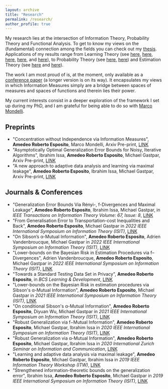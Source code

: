 ```yaml
---
layout: archive
title: "Research"
permalink: /research/
author_profile: true
---
```


My research lies at the intersection of Information Theory, Probability Theory and Functional Analysis. 
To get to know my views on the (fundamental) connection among the fields you can check out my [thesis](https://infoscience.epfl.ch/record/294547).
Applications of my results range from Learning Theory (see [here](https://ieeexplore.ieee.org/abstract/document/8849834), 
[here](https://ieeexplore.ieee.org/abstract/document/9444402), 
[here](https://ieeexplore.ieee.org/abstract/document/8989057), [here](https://arxiv.org/abs/2001.06399), 
and [here](https://ieeexplore.ieee.org/abstract/document/9174117)), to Probability Theory 
(see [here](https://ieeexplore.ieee.org/abstract/document/9517944), [here](https://arxiv.org/pdf/2303.07245.pdf)) and Estimation Theory (see [here](https://ieeexplore.ieee.org/abstract/document/9517954)
and [here](https://ieeexplore.ieee.org/abstract/document/9834708)).

The work I am most proud of is, at the moment, only available as a [conference paper](https://ieeexplore.ieee.org/abstract/document/9834354) 
(a longer version is on its way). It encapsulates my views in which Information Measures simply are a bridge between spaces of measures
and spaces of functions and therein lies their power. 

My current interests consist in a deeper exploration of the framework I set up during my PhD,
and I am grateful for being able to do so with [Marco Mondelli](http://www.marcomondelli.com).


<h2 class="page__title">Preprints</h2>
<ul>
  <li>"Concentration without Independence via Information Measures", <strong>Amedeo Roberto Esposito</strong>, Marco Mondelli, Arxiv Pre-print, <a href="https://arxiv.org/pdf/2303.07245.pdf "> LINK </a></li>
  <li>"Asymptotically Optimal Generalization Error Bounds for Noisy, Iterative Algorithms", Ibrahim Issa, <strong>Amedeo Roberto Esposito</strong>, Michael Gastpar, Arxiv Pre-print, <a href="https://arxiv.org/pdf/2302.14518.pdf"> LINK </a></li>
  <li>"A new approach to adaptive data analysis and learning via maximal leakage", <strong>Amedeo Roberto Esposito</strong>,  Ibrahim Issa, Michael Gastpar, Arxiv Pre-print, <a href="https://arxiv.org/pdf/1903.01777.pdf"> LINK </a></li>
</ul>


<h2 class="page__title">Journals & Conferences</h2>
<ul>
  <li>"Generalization Error Bounds Via Rényi-, f-Divergences and Maximal Leakage", <strong>Amedeo Roberto Esposito</strong>, Ibrahim Issa, Michael Gastpar, in <em> IEEE Transactions on Information Theory Volume: 67, Issue: 8</em>, <a href="https://ieeexplore.ieee.org/document/9444402"> LINK </a></li>
    <li>"From Generalisation Error to Transportation-cost Inequalities and Back",  <strong>Amedeo Roberto Esposito</strong>, Michael Gastpar in <em> 2022 IEEE International Symposium on Information Theory (ISIT)</em>, <a href="https://ieeexplore.ieee.org/abstract/document/9834354"> LINK </a></li>
  <li>"On Sibson’s α-Mutual Information", <strong>Amedeo Roberto Esposito</strong>, Adrien Vandenbroucque, Michael Gastpar in <em> 2022 IEEE International Symposium on Information Theory (ISIT)</em>, <a href="https://ieeexplore.ieee.org/abstract/document/9834428"> LINK </a></li>
  <li>"Lower-bounds on the Bayesian Risk in Estimation Procedures via f–Divergences",  Adrien Vandenbroucque, <strong>Amedeo Roberto Esposito</strong>, Michael Gastpar in <em> 2022 IEEE International Symposium on Information Theory (ISIT)</em>, <a href="https://ieeexplore.ieee.org/abstract/document/9834708"> LINK </a></li>
    <li>"Towards a Standard Testing Data Set in Privacy", <strong>Amedeo Roberto Esposito</strong>, in <em> BCS Learning & Development</em>, <a href="https://ucl.scienceopen.com/document_file/30dda6d3-0a2c-4b2e-9fa14c91d736bce3/ScienceOpen/1_Esposito_ODAK22.pdf"> LINK </a></li>
  

  <li>"Lower-bounds on the Bayesian Risk in estimation procedures via Sibson's α-Mutual Information",  <strong>Amedeo Roberto Esposito</strong>, Michael Gastpar in <em> 2021 IEEE International Symposium on Information Theory (ISIT)</em>, <a href="https://ieeexplore.ieee.org/abstract/document/9517954"> LINK </a></li>
   <li>"On conditional Sibson's α-Mutual Information",  <strong>Amedeo Roberto Esposito</strong>, Diyuan Wu, Michael Gastpar in <em> 2021 IEEE International Symposium on Information Theory (ISIT)</em>, <a href="https://ieeexplore.ieee.org/abstract/document/9517944"> LINK </a></li>
  
   <li>"Robust Generalization via f−Mutual Information",  <strong>Amedeo Roberto Esposito</strong>, Michael Gastpar, Ibrahim Issa in <em> 2020 IEEE International Symposium on Information Theory (ISIT)</em>, <a href="https://ieeexplore.ieee.org/abstract/document/9174117"> LINK </a></li>
  
   <li>"Robust Generalization via α-Mutual Information",  <strong>Amedeo Roberto Esposito</strong>, Michael Gastpar, Ibrahim Issa in <em> 2020 International Zurich Seminar on Information and Communication</em>, <a href="https://arxiv.org/pdf/2001.06399"> LINK </a></li>
  
   <li>"Learning and adaptive data analysis via maximal leakage",  <strong>Amedeo Roberto Esposito</strong>, Michael Gastpar, Ibrahim Issa in <em> 2019 IEEE Information Theory Workshop (ITW)</em>, <a href="https://ieeexplore.ieee.org/abstract/document/8989057"> LINK </a></li>
  
   <li>"Strengthened information-theoretic bounds on the generalization error",  Ibrahim Issa, <strong>Amedeo Roberto Esposito</strong>, Michael Gastpar in <em> 2019 IEEE International Symposium on Information Theory (ISIT)</em>, <a href="https://ieeexplore.ieee.org/abstract/document/8849834"> LINK </a></li>
</ul>

